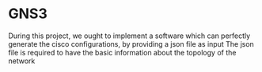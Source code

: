 # GNS3
During this project, we ought to implement a software which can perfectly generate the cisco configurations, by providing a json file as input
The json file is required to have the basic information about the topology of the network
